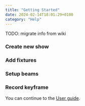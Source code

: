 ```yaml
---
title: "Getting Started"
date: 2024-02-14T18:01:29+0100
category: "Help"
---
```


TODO: migrate info from wiki

### Create new show

### Add fixtures

### Setup beams

### Record keyframe

You can continue to the <a href="/docs/user_guide" ><i class="fa-solid fa-circle-play"></i> User guide</a>.
